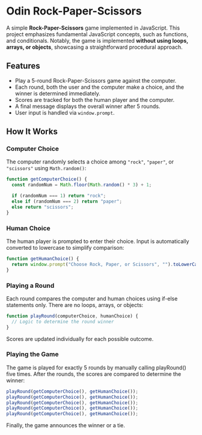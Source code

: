 # Odin Rock-Paper-Scissors

A simple **Rock-Paper-Scissors** game implemented in JavaScript. This project emphasizes fundamental JavaScript concepts, such as functions, and conditionals. Notably, the game is implemented **without using loops, arrays, or objects**, showcasing a straightforward procedural approach.

## Features

- Play a 5-round Rock-Paper-Scissors game against the computer.
- Each round, both the user and the computer make a choice, and the winner is determined immediately.
- Scores are tracked for both the human player and the computer.
- A final message displays the overall winner after 5 rounds.
- User input is handled via `window.prompt`.

## How It Works

### Computer Choice

The computer randomly selects a choice among `"rock"`, `"paper"`, or `"scissors"` using `Math.random()`:

```javascript
function getComputerChoice() {
  const randomNum = Math.floor(Math.random() * 3) + 1;

  if (randomNum === 1) return "rock";
  else if (randomNum === 2) return "paper";
  else return "scissors";
}
```

### Human Choice

The human player is prompted to enter their choice. Input is automatically converted to lowercase to simplify comparison:

```javascript
function getHumanChoice() {
  return window.prompt("Choose Rock, Paper, or Scissors", "").toLowerCase();
}
```

### Playing a Round

Each round compares the computer and human choices using if-else statements only. There are no loops, arrays, or objects:

```javascript
function playRound(computerChoice, humanChoice) {
  // Logic to determine the round winner
}
```

Scores are updated individually for each possible outcome.

### Playing the Game

The game is played for exactly 5 rounds by manually calling playRound() five times. After the rounds, the scores are compared to determine the winner:

```javascript
playRound(getComputerChoice(), getHumanChoice());
playRound(getComputerChoice(), getHumanChoice());
playRound(getComputerChoice(), getHumanChoice());
playRound(getComputerChoice(), getHumanChoice());
playRound(getComputerChoice(), getHumanChoice());
```

Finally, the game announces the winner or a tie.
